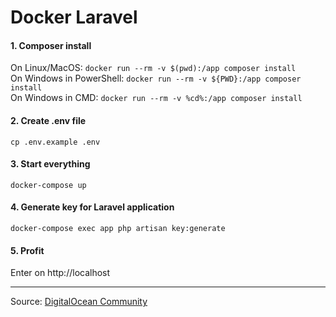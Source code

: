 # Docker Laravel

#### 1. Composer install
On Linux/MacOS: `docker run --rm -v $(pwd):/app composer install`  
On Windows in PowerShell: `docker run --rm -v ${PWD}:/app composer install`  
On Windows in CMD: `docker run --rm -v %cd%:/app composer install`  

#### 2. Create .env file
`cp .env.example .env`  

#### 3. Start everything
`docker-compose up`  

#### 4. Generate key for Laravel application
`docker-compose exec app php artisan key:generate`  

#### 5. Profit
Enter on http://localhost  

<hr>

Source: [DigitalOcean Community](https://www.digitalocean.com/community/tutorials/how-to-set-up-laravel-nginx-and-mysql-with-docker-compose)
